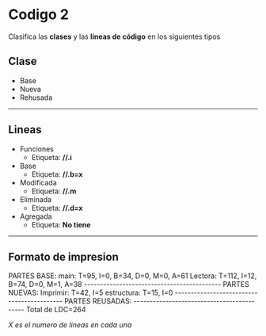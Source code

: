 # Codigo 2

Clasifica las **clases** y las __líneas de código__ en los siguientes tipos
&nbsp;

## Clase ##
* Base
* Nueva
* Rehusada
- - - -
## Lineas ##
* Funciones
  * Etiqueta: **//.i**  
* Base
  * Etiqueta: **//.b=x**
* Modificada
  * Etiqueta: **//.m**
* Eliminada
  * Etiqueta: **//.d=x**
* Agregada
  * Etiqueta: **No tiene**
- - - -
## Formato de impresion ##
<p>
PARTES BASE:
main: T=95, I=0, B=34, D=0, M=0, A=61
Lectora: T=112, I=12, B=74, D=0, M=1, A=38
-------------------------------------------
PARTES NUEVAS:
Imprimir: T=42, I=5
estructura: T=15, I=0
-------------------------------------------
PARTES REUSADAS:
-------------------------------------------
Total de LDC=264
</p>

*X es el numero de lineas en cada una*
